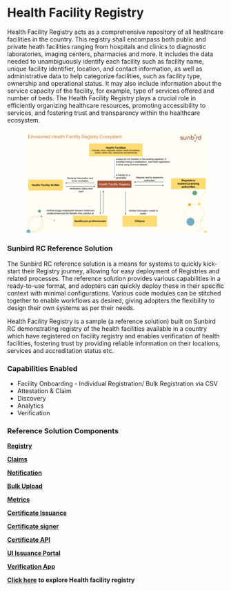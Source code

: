 # Health Facility Registry

Health Facility Registry acts as a  comprehensive repository of all healthcare facilities in the country. This registry shall encompass both public and private heath facilities ranging from hospitals and clinics to diagnostic laboratories, imaging centers, pharmacies and more. It  includes the data needed to unambiguously identify each facility such as facility name, unique facility identifier, location, and contact information, as well as administrative data to help categorize facilities, such as facility type, ownership and operational status. It may also include information about the service capacity of the facility, for example, type of services offered and number of beds. The Health Facility Registry plays a crucial role in efficiently organizing healthcare resources, promoting accessibility to services, and fostering trust and transparency within the healthcare ecosystem.



<figure><img src="../../.gitbook/assets/image (32).png" alt=""><figcaption></figcaption></figure>

### Sunbird RC Reference Solution

The Sunbird RC reference solution is a means for systems to quickly kick-start their Registry journey, allowing for easy deployment of Registries and related processes. The reference solution provides various capabilities in a ready-to-use format, and adopters can quickly deploy these in their specific context with minimal configurations. Various code modules can be stitched together to enable workflows as desired, giving adopters the flexibility to design their own systems as per their needs.

Health Facility Registry is a sample (a reference solution) built on Sunbird RC demonstrating registry of the health facilities available in a country which have registered on facility registry and enables verification of health facilities, fostering trust by providing reliable information on their locations, services and accreditation status etc.

### Capabilities Enabled

* Facility Onboarding - Individual Registration/ Bulk Registration via CSV
* Attestation & Claim
* Discovery
* Analytics
* Verification

### Reference Solution Components

[**Registry**](https://github.com/Sunbird-RC/sunbird-rc-core/tree/main/java/registry)

[**Claims**](https://github.com/Sunbird-RC/sunbird-rc-core/tree/main/java/claim)

[**Notification**](https://github.com/Sunbird-RC/sunbird-rc-core/tree/main/services/notification-service)

[**Bulk Upload**](https://github.com/Sunbird-RC/sunbird-rc-core/tree/main/services/bulk\_issuance)

[**Metrics**](https://github.com/Sunbird-RC/sunbird-rc-core/tree/main/services/metrics)

[**Certificate Issuance**](https://github.com/Sunbird-RC/demo-certificate-issuance)

[**Certificate signer**](https://github.com/Sunbird-RC/sunbird-rc-core/tree/main/services/certificate-signer)

[**Certificate API**](https://github.com/Sunbird-RC/sunbird-rc-core/tree/main/services/certificate-api)

[**UI Issuance Portal**](https://github.com/Sunbird-RC/sunbird-rc-issuance-ui)

[**Verification App**](https://github.com/Sunbird-RC/vc-verification)

[**Click here**](https://www.figma.com/file/lFratoAR8VQDlTm0XxXwoa/Sri-Lanka?type=design\&mode=design) **to explore Health facility registry**


